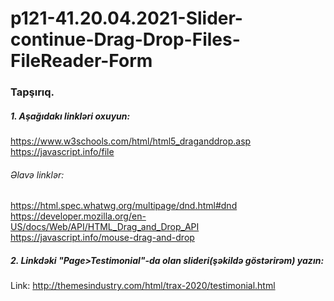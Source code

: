# p121-41.20.04.2021-Slider-continue-Drag-Drop-Files-FileReader-Form



### Tapşırıq.

##### 1. Aşağıdakı linkləri oxuyun:
https://www.w3schools.com/html/html5_draganddrop.asp<br />
https://javascript.info/file<br />

###### Əlavə linklər:
https://html.spec.whatwg.org/multipage/dnd.html#dnd<br />
https://developer.mozilla.org/en-US/docs/Web/API/HTML_Drag_and_Drop_API<br />
https://javascript.info/mouse-drag-and-drop<br />



##### 2. Linkdəki "Page>Testimonial"-da olan slideri(şəkildə göstərirəm) yazın:
Link: http://themesindustry.com/html/trax-2020/testimonial.html
